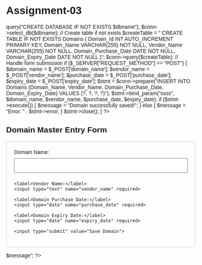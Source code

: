 # Assignment-03

<?php
// Database connection setup
$servername = "localhost";
$username = "root";
$password = ""; // Update if you have a DB password
$dbname = "DomainReminderDB";

// Create connection
$conn = new mysqli($servername, $username, $password, $dbname);

// Create database if not exists
$conn->query("CREATE DATABASE IF NOT EXISTS $dbname");
$conn->select_db($dbname);

// Create table if not exists
$createTable = "
CREATE TABLE IF NOT EXISTS Domains (
    Domain_Id INT AUTO_INCREMENT PRIMARY KEY,
    Domain_Name VARCHAR(255) NOT NULL,
    Vendor_Name VARCHAR(255) NOT NULL,
    Domain_Purchase_Date DATE NOT NULL,
    Domain_Expiry_Date DATE NOT NULL
)";
$conn->query($createTable);

// Handle form submission
if ($_SERVER["REQUEST_METHOD"] == "POST") {
    $domain_name = $_POST['domain_name'];
    $vendor_name = $_POST['vendor_name'];
    $purchase_date = $_POST['purchase_date'];
    $expiry_date = $_POST['expiry_date'];

    $stmt = $conn->prepare("INSERT INTO Domains (Domain_Name, Vendor_Name, Domain_Purchase_Date, Domain_Expiry_Date)
                            VALUES (?, ?, ?, ?)");
    $stmt->bind_param("ssss", $domain_name, $vendor_name, $purchase_date, $expiry_date);

    if ($stmt->execute()) {
        $message = "Domain successfully saved!";
    } else {
        $message = "Error: " . $stmt->error;
    }

    $stmt->close();
}
?>

<!DOCTYPE html>
<html>
<head>
    <title>Domain Reminder Master Form</title>
    <style>
        body { font-family: Arial; margin: 40px; }
        form { max-width: 500px; padding: 20px; border: 1px solid #ccc; border-radius: 8px; }
        input[type=text], input[type=date] {
            width: 100%; padding: 10px; margin: 8px 0; box-sizing: border-box;
        }
        input[type=submit] {
            padding: 10px 20px; background-color: #28a745; color: white; border: none; border-radius: 5px;
            cursor: pointer;
        }
        input[type=submit]:hover { background-color: #218838; }
        .message { margin-top: 20px; font-weight: bold; color: green; }
    </style>
</head>
<body>

<h2>Domain Master Entry Form</h2>

<form method="POST" action="">
    <label>Domain Name:</label>
    <input type="text" name="domain_name" required>

    <label>Vendor Name:</label>
    <input type="text" name="vendor_name" required>

    <label>Domain Purchase Date:</label>
    <input type="date" name="purchase_date" required>

    <label>Domain Expiry Date:</label>
    <input type="date" name="expiry_date" required>

    <input type="submit" value="Save Domain">
</form>

<?php if (isset($message)) echo "<div class='message'>$message</div>"; ?>

</body>
</html>
